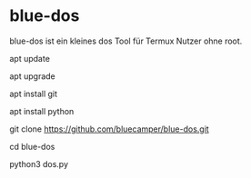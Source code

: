 # blue-dos
blue-dos ist ein kleines dos Tool für Termux Nutzer ohne root.

apt update

apt upgrade

apt install git

apt install python

git clone https://github.com/bluecamper/blue-dos.git

cd blue-dos

python3 dos.py
